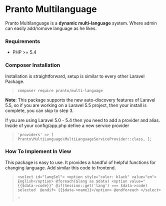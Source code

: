 # Pranto Multilanguage
Pranto Multilanguage is a **dynamic multi-language** system. Where admin can easily add/romove language as he likes.
### Requirements
- PHP >= 5.4
### Composer Installation
Installation is straightforward, setup is similar to every other Laravel Package.

> `composer require pranto/multi-language`

**Note**: This package supports the new auto-discovery features of Laravel 5.5, so if you are working on a Laravel 5.5 project, then your install is complete, you can skip to step 3.

If you are using Laravel 5.0 - 5.4 then you need to add a provider and alias. Inside of your config/app.php define a new service provider

> `'providers' => [
>	Pranto\MultiLanguage\MultiLanguageServiceProvider::class,
> ];`

### How To Implement In View
This package is easy to use. It provides a handful of helpful functions for changing language. Add similar this code to frontend.

> `<select id="langSel">
>	  <option style="color: black" value="en"> English</option>
>   	@foreach($lang as $data)
>	      <option value="{{$data->code}}" @if(Session::get('lang') === $data->code) selected  @endif> {{$data->name}}</option>
>   	@endforeach
> </select>`
>
> `<script>
>
>	$(document).on('change', '#langSel', function () {
>	
>	    var code = $(this).val();
>	    
>	    window.location.href = "{{url('/')}}/change-lang/"+code ;
>	    
>	});
>	
>  </script>`





